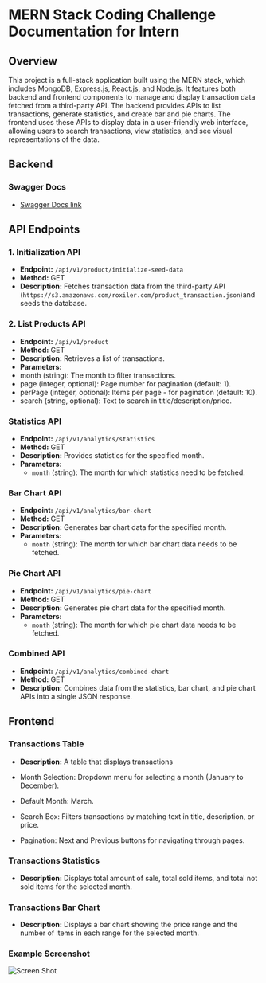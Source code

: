 # MERN Stack Coding Challenge Documentation for Intern

## Overview

This project is a full-stack application built using the MERN stack, which includes MongoDB, Express.js, React.js, and Node.js. It features both backend and frontend components to manage and display transaction data fetched from a third-party API. The backend provides APIs to list transactions, generate statistics, and create bar and pie charts. The frontend uses these APIs to display data in a user-friendly web interface, allowing users to search transactions, view statistics, and see visual representations of the data.

## Backend

### Swagger Docs

- [Swagger Docs link](https://roxciler-systems-assement.onrender.com/api-docs/)


## API Endpoints
### 1. Initialization API

- **Endpoint:** `/api/v1/product/initialize-seed-data`
- **Method:** GET
- **Description:**  Fetches transaction data from the third-party API (`https://s3.amazonaws.com/roxiler.com/product_transaction.json`)and seeds the database.

### 2. List Products API

- **Endpoint:** `/api/v1/product`
- **Method:** GET
- **Description:**  Retrieves a list of transactions.
- **Parameters:**
- month (string): The month to filter  transactions.
- page (integer, optional): Page number for pagination (default: 1).
- perPage (integer, optional): Items per page - for pagination (default: 10).
- search (string, optional): Text to search in title/description/price.

### Statistics API

- **Endpoint:** `/api/v1/analytics/statistics`
- **Method:** GET
- **Description:** Provides statistics for the specified month.
- **Parameters:**
  - `month` (string): The month for which statistics need to be fetched.

### Bar Chart API

- **Endpoint:** `/api/v1/analytics/bar-chart`
- **Method:** GET
- **Description:** Generates bar chart data for the specified month.
- **Parameters:**
  - `month` (string): The month for which bar chart data needs to be fetched.

### Pie Chart API

- **Endpoint:** `/api/v1/analytics/pie-chart`
- **Method:** GET
- **Description:** Generates pie chart data for the specified month.
- **Parameters:**
  - `month` (string): The month for which pie chart data needs to be fetched.

### Combined API

- **Endpoint:** `/api/v1/analytics/combined-chart`
- **Method:** GET
- **Description:** Combines data from the statistics, bar chart, and pie chart APIs into a single JSON response.

## Frontend

### Transactions Table

- **Description:** A table that displays transactions

- Month Selection: Dropdown menu for selecting a month (January to December).
- Default Month: March.
- Search Box: Filters transactions by matching text in title, description, or price.
- Pagination: Next and Previous buttons for navigating through pages.

### Transactions Statistics

- **Description:** Displays total amount of sale, total sold items, and total not sold items for the selected month.

### Transactions Bar Chart

- **Description:**  Displays a bar chart showing the price range and the number of items in each range for the selected month.

### Example Screenshot
![Screen Shot](frontend/public/screencapture.png)
